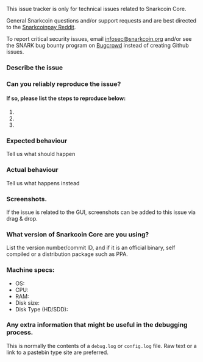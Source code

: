 <!--- Remove sections that do not apply -->

This issue tracker is only for technical issues related to Snarkcoin Core.

General Snarkcoin questions and/or support requests and are best directed to the [Snarkcoinpay Reddit](https://www.reddit.com/r/snarkcoinpay/).

To report critical security issues, email infosec@snarkcoin.org and/or see the SNARK bug bounty program on [Bugcrowd](https://bugcrowd.com/snarkcoindigitalcash) instead of creating Github issues.

### Describe the issue

### Can you reliably reproduce the issue?
#### If so, please list the steps to reproduce below:
1.
2.
3.

### Expected behaviour
Tell us what should happen

### Actual behaviour
Tell us what happens instead

### Screenshots.
If the issue is related to the GUI, screenshots can be added to this issue via drag & drop.

### What version of Snarkcoin Core are you using?
List the version number/commit ID, and if it is an official binary, self compiled or a distribution package such as PPA.

### Machine specs:
- OS:
- CPU:
- RAM:
- Disk size:
- Disk Type (HD/SDD):

### Any extra information that might be useful in the debugging process.
This is normally the contents of a `debug.log` or `config.log` file. Raw text or a link to a pastebin type site are preferred.
